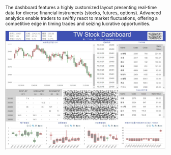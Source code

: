 The dashboard features a highly customized layout presenting real-time data for diverse financial instruments (stocks, futures, options). Advanced analytics enable traders to swiftly react to market fluctuations, offering a competitive edge in timing trades and seizing lucrative  opportunities.

![](demo.png)
